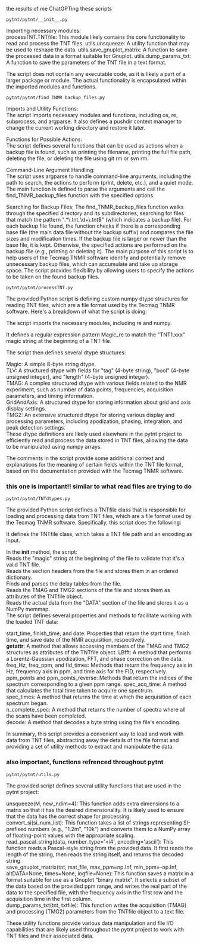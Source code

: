 the results of me ChatGPTing these scripts
&NewLine;

`pytnt/pytnt/__init__.py`

Importing necessary modules:\
processTNT.TNTfile: This module likely contains the core functionality to read and process the TNT files.
utils.unsqueeze: A utility function that may be used to reshape the data.
utils.save_gnuplot_matrix: A function to save the processed data in a format suitable for Gnuplot.
utils.dump_params_txt: A function to save the parameters of the TNT file in a text format.&NewLine;

The script does not contain any executable code, as it is likely a part of a larger package or module. The actual functionality is encapsulated within the imported modules and functions.&NewLine;

`pytnt/pytnt/find_TNMR_backup_files.py`

Imports and Utility Functions:\
The script imports necessary modules and functions, including os, re, subprocess, and argparse.
It also defines a pushdir context manager to change the current working directory and restore it later.&NewLine;&NewLine;

Functions for Possible Actions:\
The script defines several functions that can be used as actions when a backup file is found, such as printing the filename, printing the full file path, deleting the file, or deleting the file using git rm or svn rm.&NewLine;&NewLine;

Command-Line Argument Handling:\
The script uses argparse to handle command-line arguments, including the path to search, the actions to perform (print, delete, etc.), and a quiet mode.
The main function is defined to parse the arguments and call the find_TNMR_backup_files function with the specified options.&NewLine;&NewLine;

Searching for Backup Files:&NewLine;
The find_TNMR_backup_files function walks through the specified directory and its subdirectories, searching for files that match the pattern ".*\\.tnt_\d+\\.tnt$" (which indicates a backup file).
For each backup file found, the function checks if there is a corresponding base file (the main data file without the backup suffix) and compares the file sizes and modification times.
If the backup file is larger or newer than the base file, it is kept. Otherwise, the specified actions are performed on the backup file (e.g., printing or deleting it).
The main purpose of this script is to help users of the Tecmag TNMR software identify and potentially remove unnecessary backup files, which can accumulate and take up storage space. The script provides flexibility by allowing users to specify the actions to be taken on the found backup files.&NewLine;&NewLine;

`pytnt/pytnt/processTNT.py`

The provided Python script is defining custom numpy dtype structures for reading TNT files, which are a file format used by the Tecmag TNMR software. Here's a breakdown of what the script is doing:&NewLine;

The script imports the necessary modules, including re and numpy.&NewLine;

It defines a regular expression pattern Magic_re to match the "TNT1.xxx" magic string at the beginning of a TNT file.&NewLine;&NewLine;

The script then defines several dtype structures:&NewLine;

Magic: A simple 8-byte string dtype.\
TLV: A structured dtype with fields for "tag" (4-byte string), "bool" (4-byte unsigned integer), and "length" (4-byte unsigned integer).\
TMAG: A complex structured dtype with various fields related to the NMR experiment, such as number of data points, frequencies, acquisition parameters, and timing information.\
GridAndAxis: A structured dtype for storing information about grid and axis display settings.\
TMG2: An extensive structured dtype for storing various display and processing parameters, including apodization, phasing, integration, and peak detection settings.\
These dtype definitions are likely used elsewhere in the pytnt project to efficiently read and process the data stored in TNT files, allowing the data to be manipulated using numpy arrays.&NewLine;&NewLine;

The comments in the script provide some additional context and explanations for the meaning of certain fields within the TNT file format, based on the documentation provided with the Tecmag TNMR software.&NewLine;

### this one is important!! similar to what read files are trying to do
`pytnt/pytnt/TNTdtypes.py`&NewLine;

The provided Python script defines a TNTfile class that is responsible for loading and processing data from TNT files, which are a file format used by the Tecmag TNMR software. Specifically, this script does the following:&NewLine;

It defines the TNTfile class, which takes a TNT file path and an encoding as input.&NewLine;

In the __init__ method, the script:\
Reads the "magic" string at the beginning of the file to validate that it's a valid TNT file.\
Reads the section headers from the file and stores them in an ordered dictionary.\
Finds and parses the delay tables from the file.\
Reads the TMAG and TMG2 sections of the file and stores them as attributes of the TNTfile object.\
Reads the actual data from the "DATA" section of the file and stores it as a NumPy memmap.\
The script defines several properties and methods to facilitate working with the loaded TNT data:&NewLine;&NewLine;

start_time, finish_time, and date: Properties that return the start time, finish time, and save date of the NMR acquisition, respectively.\
__getattr__: A method that allows accessing members of the TMAG and TMG2 structures as attributes of the TNTfile object.
LBfft: A method that performs a Lorentz-Gaussian apodization, FFT, and phase correction on the data.\
freq_Hz, freq_ppm, and fid_times: Methods that return the frequency axis in Hz, frequency axis in ppm, and time axis for the FID, respectively.\
ppm_points and ppm_points_reverse: Methods that return the indices of the spectrum corresponding to a given ppm range.
spec_acq_time: A method that calculates the total time taken to acquire one spectrum.\
spec_times: A method that returns the time at which the acquisition of each spectrum began.\
n_complete_spec: A method that returns the number of spectra where all the scans have been completed.\
decode: A method that decodes a byte string using the file's encoding.&NewLine;&NewLine;

In summary, this script provides a convenient way to load and work with data from TNT files, abstracting away the details of the file format and providing a set of utility methods to extract and manipulate the data.&NewLine;


### also important, functions refrenced throughout pytnt &NewLine;
`pytnt/pytnt/utils.py`&NewLine;

The provided script defines several utility functions that are used in the pytnt project:&NewLine;&NewLine;

unsqueeze(M, new_ndim=4): This function adds extra dimensions to a matrix so that it has the desired dimensionality. It is likely used to ensure that the data has the correct shape for processing.\
convert_si(si_num_list): This function takes a list of strings representing SI-prefixed numbers (e.g., "1.2m", "10k") and converts them to a NumPy array of floating-point values with the appropriate scaling.\
read_pascal_string(data, number_type='<i4', encoding='ascii'): This function reads a Pascal-style string from the provided data. It first reads the length of the string, then reads the string itself, and returns the decoded string.\
save_gnuplot_matrix(tnt, mat_file, max_ppm=np.Inf, min_ppm=-np.Inf, altDATA=None, times=None, logfile=None): This function saves a matrix in a format suitable for use as a Gnuplot "binary matrix". It selects a subset of the data based on the provided ppm range, and writes the real part of the data to the specified file, with the frequency axis in the first row and the acquisition time in the first column.\
dump_params_txt(tnt, txtfile): This function writes the acquisition (TMAG) and processing (TMG2) parameters from the TNTfile object to a text file.&NewLine;&NewLine;

These utility functions provide various data manipulation and file I/O capabilities that are likely used throughout the pytnt project to work with TNT files and their associated data.&NewLine;
